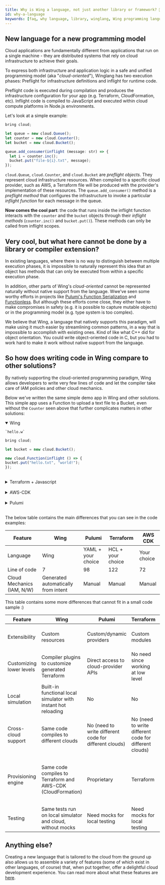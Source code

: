 ```yaml
---
title: Why is Wing a language, not just another library or framework? 🤔
id: why-a-language
keywords: [faq, why language, library, winglang, Wing programming language, Wing language]
---
```


## New language for a new programming model

Cloud applications are fundamentally different from applications that run on a single machine - they are distributed systems that rely on cloud infrastructure to achieve their goals.

To express both infrastructure and application logic in a safe and unified programming model (aka "*cloud-oriented*"), Winglang has two execution phases: Preflight for infrastructure definitions and inflight for runtime code.

Preflight code is executed during compilation and produces the infrastructure configuration for your app (e.g. Terraform, CloudFormation, etc). Inflight code is compiled to JavaScript and executed within cloud compute platforms in Node.js environments.

Let's look at a simple example:

```ts
bring cloud;

let queue = new cloud.Queue();
let counter = new cloud.Counter();
let bucket = new cloud.Bucket();

queue.add_consumer(inflight (message: str) => {
  let i = counter.inc();
  bucket.put("file-${i}.txt", message);
});
```

`cloud.Queue`, `cloud.Counter`, and `cloud.Bucket` are *preflight objects*. They represent cloud infrastructure resources. When compiled to a specific cloud provider, such as AWS, a Terraform file will be produced with the provider's implementation of these resources. The `queue.add_consumer()` method is a *preflight method* that configures the infrastructure to invoke a particular *inflight function* for each message in the queue.

**Now comes the cool part**: the code that runs inside the inflight function interacts with the `counter` and the `bucket` objects through their *inflight methods* (`counter.inc()` and `bucket.put()`). These methods can only be called from inflight scopes.

## Very cool, but what here cannot be done by a library or compiler extension?

In existing languages, where there is no way to distinguish between multiple execution phases, it is impossible to naturally represent this idea that an object has methods that can only be executed from within a specific execution phase.

In addition, other parts of Wing's *cloud-oriented* cannot be represented naturally without native support from the language. Wwe've seen some worthy efforts in projects like [Pulumi's Function Serialization](https://www.pulumi.com/docs/intro/concepts/function-serialization/) and [Functionless](https://functionless.org/). But although these efforts come close, they either have to make compromises in safety (e.g. it is possible to capture mutable objects) or in the programming model (e.g. type system is too complex).

We believe that Wing, a language that natively supports this paradigm, will make using it much easier by streamlining common patterns, in a way that is impossible to accomplish with existing ones. Kind of like what C++ did for object orientation. You could write object-oriented code in C, but you had to work hard to make it work without native support from the language.

## So how does writing code in Wing compare to other solutions?

By natively supporting the cloud-oriented programming paradigm, Wing allows developers to write very few lines of code and let the compiler take care of IAM policies and other cloud mechanics.

Below we've written the same simple demo app in Wing and other solutions. This simple app uses a Function to upload a text file to a Bucket, even without the `Counter` seen above that further complicates matters in other solutions:

<details open>
  <summary>Wing</summary>


    `hello.w`

```ts
bring cloud;

let bucket = new cloud.Bucket();

new cloud.Function(inflight () => {
bucket.put("hello.txt", "world!");
});
```

  
</details>

</br>

<details>
  <summary>Terraform + Javascript</summary>

`index.js`

```js
const AWS = require('aws-sdk');
const S3 = new AWS.S3();

exports.handler = async (event) => {
  const bucketName = process.env.BUCKET_NAME;
  const key = 'hello.txt';
  const content = 'Hello world!';

  const params = {
    Bucket: bucketName,
    Key: key,
    Body: content,
  };

  try {
    await S3.putObject(params).promise();
    return {
      statusCode: 200,
      body: JSON.stringify('File uploaded successfully.'),
    };
  } catch (error) {
    console.error(error);
    return {
      statusCode: 500,
      body: JSON.stringify('Error uploading the file.'),
    };
  }
};
```

`main.tf`

```hcl
terraform {
  required_providers {
    aws = {
      source  = "hashicorp/aws"
      version = "~> 3.0"
    }
  }
}

provider "aws" {
  region = "us-west-2"
}

locals {
  lambda_function_name = "upload_hello_txt_lambda"
}

resource "aws_s3_bucket" "this" {
  bucket = "my-s3-bucket"
  acl    = "private"
}

data "archive_file" "lambda_zip" {
  type        = "zip"
  source_file = "index.js"
  output_path = "${path.module}/lambda.zip"
}

resource "aws_lambda_function" "this" {
  function_name = local.lambda_function_name
  role          = aws_iam_role.lambda_role.arn
  handler       = "index.handler"
  runtime       = "nodejs14.x"
  filename      = data.archive_file.lambda_zip.output_path
  timeout       = 10

  environment {
    variables = {
      BUCKET_NAME = aws_s3_bucket.this.bucket
    }
  }
}

resource "aws_iam_role" "lambda_role" {
  name = "lambda_role"

  assume_role_policy = jsonencode({
    Version = "2012-10-17"
    Statement = [
      {
        Action = "sts:AssumeRole"
        Effect = "Allow"
        Principal = {
          Service = "lambda.amazonaws.com"
        }
      }
    ]
  })
}

resource "aws_iam_role_policy" "lambda_policy" {
  name = "lambda_policy"
  role = aws_iam_role.lambda_role.id

  policy = jsonencode({
    Version = "2012-10-17"
    Statement = [
      {
        Action = [
          "logs:CreateLogGroup",
          "logs:CreateLogStream",
          "logs:PutLogEvents"
        ]
        Effect   = "Allow"
        Resource = "arn:aws:logs:*:*:*"
      },
      {
        Action = [
          "s3:PutObject"
        ]
        Effect   = "Allow"
        Resource = "${aws_s3_bucket.this.arn}/*"
      }
    ]
  })
}

output "bucket_name" {
  value = aws_s3_bucket.this.bucket
}

output "lambda_function_name" {
  value = aws_lambda_function.this.function_name
}
```
</details>

</br>

<details>
  <summary>AWS-CDK</summary>

`index.js`

```js
const AWS = require('aws-sdk');
const S3 = new AWS.S3();

exports.handler = async (event) => {
  const bucketName = process.env.BUCKET_NAME;
  const key = 'hello.txt';
  const content = 'Hello world!';

  const params = {
    Bucket: bucketName,
    Key: key,
    Body: content,
  };

  try {
    await S3.putObject(params).promise();
    return {
      statusCode: 200,
      body: JSON.stringify('File uploaded successfully.'),
    };
  } catch (error) {
    console.error(error);
    return {
      statusCode: 500,
      body: JSON.stringify('Error uploading the file.'),
    };
  }
};
```

`hello.js`

```js
const cdk = require('@aws-cdk/core');
const lambda = require('@aws-cdk/aws-lambda');
const s3 = require('@aws-cdk/aws-s3');
const iam = require('@aws-cdk/aws-iam');

class YourProjectNameStack extends cdk.Stack {
  constructor(scope, id, props) {
    super(scope, id, props);

    const bucket = new s3.Bucket(this, 'MyBucket', {
      versioned: false,
    });

    const lambdaRole = new iam.Role(this, 'LambdaRole', {
      assumedBy: new iam.ServicePrincipal('lambda.amazonaws.com'),
    });

    lambdaRole.addToPolicy(
      new iam.PolicyStatement({
        actions: ['logs:CreateLogGroup', 'logs:CreateLogStream', 'logs:PutLogEvents'],
        resources: ['arn:aws:logs:*:*:*'],
      }),
    );

    lambdaRole.addToPolicy(
      new iam.PolicyStatement({
        actions: ['s3:PutObject'],
        resources: [`${bucket.bucketArn}/*`],
      }),
    );

    const uploadFunction = new lambda.Function(this, 'UploadFunction', {
      runtime: lambda.Runtime.NODEJS_14_X,
      handler: 'index.handler',
      code: lambda.Code.fromAsset('path/to/your/index.js'),
      role: lambdaRole,
      environment: {
        BUCKET_NAME: bucket.bucketName,
      },
    });
  }
}

module.exports = { YourProjectNameStack };
```
</details>

</br>

<details>
  <summary>Pulumi</summary>

`index.js`

```js
const AWS = require('aws-sdk');
const S3 = new AWS.S3();

exports.handler = async (event) => {
  const bucketName = process.env.BUCKET_NAME;
  const key = 'hello.txt';
  const content = 'Hello world!';

  const params = {
    Bucket: bucketName,
    Key: key,
    Body: content,
  };

  try {
    await S3.putObject(params).promise();
    return {
      statusCode: 200,
      body: JSON.stringify('File uploaded successfully.'),
    };
  } catch (error) {
    console.error(error);
    return {
      statusCode: 500,
      body: JSON.stringify('Error uploading the file.'),
    };
  }
};
```

`pulumi.yaml`

```yaml
name: s3-lambda-pulumi
runtime: nodejs
description: A simple example that uploads a file to an S3 bucket using a Lambda function
template:
  config:
    aws:region:
      description: The AWS region to deploy into
      default: us-west-2
```


</details>

</br>

The below table contains the main differences that you can see in the code examples:

| Feature                    | Wing                  | Pulumi                  | Terraform              | AWS CDK                |
|----------------------------|-----------------------|-------------------------|------------------------|------------------------|
| Language                   | Wing                  | YAML + your choice      | HCL + your choice      | Your choice            |
| Line of code               | 7                     | 98                      | 122                    | 72                     |
| Cloud Mechanics (IAM, N/W) | Generated automatically from intent | Manual              | Manual                 | Manual                 |

This table contains some more differences that cannot fit in a small code sample :)

| Feature                      | Wing                                          | Pulumi                                  | Terraform                              | AWS CDK                                |
|------------------------------|-----------------------------------------------|-----------------------------------------|----------------------------------------|----------------------------------------|
| Extensibility                | Custom resources                              | Custom/dynamic providers                | Custom modules                         | Custom Constructs / Resource Providers |
| Customizing lower levels     | Compiler plugins to customize generated Terraform | Direct access to cloud-provider APIs | No need since working at low level     | Escape hatches to modify underlying CloudFormation |
| Local simulation             | Built-in functional local simulator with instant hot reloading | No | No | No |
| Cross-cloud support          | Same code compiles to different clouds        | No (need to write different code for different clouds) | No (need to write different code for different clouds) | No (need to write different code for different clouds) |
| Provisioning engine          | Same code compiles to Terraform and AWS-CDK (CloudFormation) | Proprietary | Terraform | CloudFormation (CDKTF is used for Terraform, but you cannot compile the same code to different engines) |
| Testing                      | Same tests run on local simulator and cloud, without mocks | Need mocks for local testing | Need mocks for local testing | Need mocks for local testing |

## Anything else?
Creating a new language that is tailored to the cloud from the ground up also allows us to assemble a variety of features (some of which exist in other languages, of course) that, when put together, offer a delightful cloud development experience. You can read more about what these features are [here](https://docs.winglang.io/faq/good-fit).
